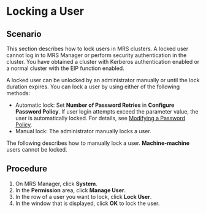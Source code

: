 # Locking a User<a name="EN-US_TOPIC_0125375506"></a>

## Scenario<a name="sd55f590aa6754544aea116cdf256b660"></a>

This section describes how to lock users in MRS clusters. A locked user cannot log in to MRS Manager or perform security authentication in the cluster. You have obtained a cluster with Kerberos authentication enabled or a normal cluster with the EIP function enabled.

A locked user can be unlocked by an administrator manually or until the lock duration expires. You can lock a user by using either of the following methods:

-   Automatic lock: Set  **Number of Password Retries** in **Configure Password Policy**. If user login attempts exceed the parameter value, the user is automatically locked. For details, see [Modifying a Password Policy](modifying-a-password-policy.md).
-   Manual lock: The administrator manually locks a user.

The following describes how to manually lock a user.  **Machine-machine**  users cannot be locked.

## Procedure<a name="s91cb4fbb29684126b15bd0519b9df8f2"></a>

1.  On MRS Manager, click  **System**.
2.  In the  **Permission** area, click **Manage User**.
3.  In the row of a user you want to lock,  click **Lock User**.
4.  In the window that is displayed, click  **OK**  to lock the user.

